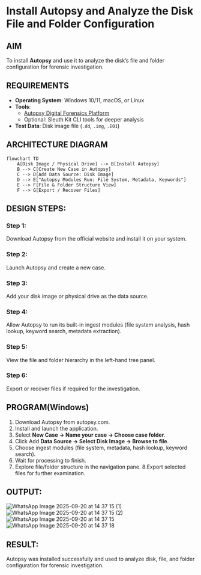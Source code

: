 # Install Autopsy and Analyze the Disk File and Folder Configuration

## AIM
To install **Autopsy** and use it to analyze the disk’s file and folder configuration for forensic investigation.

## REQUIREMENTS
- **Operating System**: Windows 10/11, macOS, or Linux
- **Tools**:  
  - [Autopsy Digital Forensics Platform](https://www.autopsy.com/)  
  - Optional: Sleuth Kit CLI tools for deeper analysis
- **Test Data**: Disk image file (`.dd`, `.img`, `.E01`)

## ARCHITECTURE DIAGRAM
```mermaid
flowchart TD
    A[Disk Image / Physical Drive] --> B[Install Autopsy]
    B --> C[Create New Case in Autopsy]
    C --> D[Add Data Source: Disk Image]
    D --> E["Autopsy Modules Run: File System, Metadata, Keywords"]
    E --> F[File & Folder Structure View]
    F --> G[Export / Recover Files]
```
## DESIGN STEPS:
### Step 1:
Download Autopsy from the official website and install it on your system.

### Step 2:
Launch Autopsy and create a new case.

### Step 3:
Add your disk image or physical drive as the data source.

### Step 4:
Allow Autopsy to run its built-in ingest modules (file system analysis, hash lookup, keyword search, metadata extraction).

### Step 5:
View the file and folder hierarchy in the left-hand tree panel.

### Step 6:
Export or recover files if required for the investigation.

## PROGRAM(Windows)

1. Download Autopsy from autopsy.com.
2. Install and launch the application.
3. Select **New Case → Name your case → Choose case folder**.
4. Click Add **Data Source → Select Disk Image → Browse to file**.
5. Choose ingest modules (file system, metadata, hash lookup, keyword search).
6. Wait for processing to finish.
7. Explore file/folder structure in the navigation pane.
8.Export selected files for further examination.

## OUTPUT:
![WhatsApp Image 2025-09-20 at 14 37 15 (1)](https://github.com/user-attachments/assets/f04be898-5bc3-4116-bac2-a5ce39092210)
![WhatsApp Image 2025-09-20 at 14 37 15 (2)](https://github.com/user-attachments/assets/568085e9-89be-4fac-85b1-c72e26d373a1)
![WhatsApp Image 2025-09-20 at 14 37 15](https://github.com/user-attachments/assets/1fc01426-4a35-4968-a77b-03153b331ba6)
![WhatsApp Image 2025-09-20 at 14 37 18](https://github.com/user-attachments/assets/9d0765d6-477f-49cd-8129-1e3de4a8e606)

## RESULT:
Autopsy was installed successfully and used to analyze disk, file, and folder configuration for forensic investigation.
